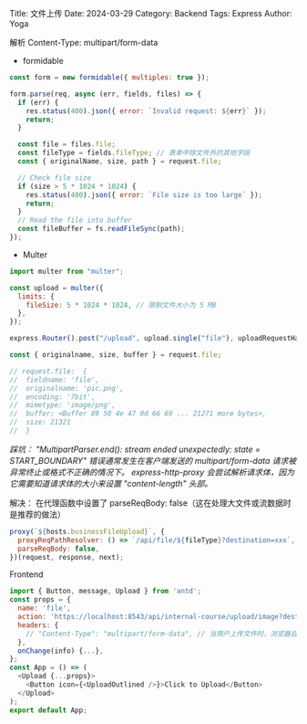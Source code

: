 Title: 文件上传
Date: 2024-03-29
Category: Backend
Tags: Express
Author: Yoga

解析 Content-Type: multipart/form-data

- formidable

```js
const form = new formidable({ multiples: true });

form.parse(req, async (err, fields, files) => {
  if (err) {
    res.status(400).json({ error: `Invalid request: ${err}` });
    return;
  }

  const file = files.file;
  const fileType = fields.fileType; // 表单中除文件外的其他字段
  const { originalName, size, path } = request.file;

  // Check file size
  if (size > 5 * 1024 * 1024) {
    res.status(400).json({ error: `File size is too large` });
    return;
  }
  // Read the file into buffer
  const fileBuffer = fs.readFileSync(path);
});
```

- Multer

```js
import multer from "multer";

const upload = multer({
  limits: {
    fileSize: 5 * 1024 * 1024, // 限制文件大小为 5 MB
  },
});

express.Router().post("/upload", upload.single("file"), uploadRequestHandler);

const { originalname, size, buffer } = request.file;

// request.file:  {
//  fieldname: 'file',
//  originalname: 'pic.png',
//  encoding: '7bit',
//  mimetype: 'image/png',
//  buffer: <Buffer 89 50 4e 47 0d 66 69 ... 21271 more bytes>,
//  size: 21321
//  }
```

_踩坑：
"MultipartParser.end(): stream ended unexpectedly: state = START_BOUNDARY" 错误通常发生在客户端发送的 multipart/form-data 请求被异常终止或格式不正确的情况下。
express-http-proxy 会尝试解析请求体，因为它需要知道请求体的大小来设置 "content-length" 头部。_

解决：
在代理函数中设置了 parseReqBody: false（这在处理大文件或流数据时是推荐的做法）

```js
proxy(`${hosts.businessFileUpload}`, {
  proxyReqPathResolver: () => `/api/file/${fileType}?destination=xxx`,
  parseReqBody: false,
})(request, response, next);
```

Frontend
```js
import { Button, message, Upload } from 'antd';
const props = {
  name: 'file',
  action: 'https://localhost:8543/api/internal-course/upload/image?destination=xxx',
  headers: {
    // "Content-Type": "multipart/form-data", // 当用户上传文件时，浏览器自动设置正确的 'Content-Type' 头部和 'boundary' 参数。不需要手动设置 'Content-Type'。
  },
  onChange(info) {...},
};
const App = () => (
  <Upload {...props}>
    <Button icon={<UploadOutlined />}>Click to Upload</Button>
  </Upload>
);
export default App;
```